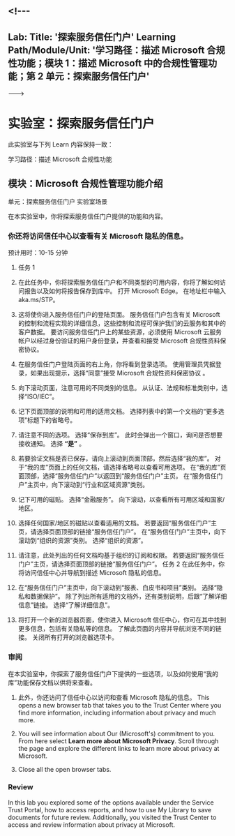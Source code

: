 <a name="---"></a><!---
---
Lab: Title: '探索服务信任门户' Learning Path/Module/Unit: '学习路径：描述 Microsoft 合规性功能；模块 1：描述 Microsoft 中的合规性管理功能；第 2 单元：探索服务信任门户'
---
--->

# <a name="lab-explore-the-service-trust-portal"></a>实验室：探索服务信任门户

此实验室与下列 Learn 内容保持一致：

学习路径：描述 Microsoft 合规性功能

## <a name="lab-scenario"></a>模块：Microsoft 合规性管理功能介绍

单元：探索服务信任门户 实验室场景

在本实验室中，你将探索服务信任门户提供的功能和内容。

### <a name="task-1"></a>你还将访问信任中心以查看有关 Microsoft 隐私的信息。

预计用时：10-15 分钟

1. 任务 1

1. 在此任务中，你将探索服务信任门户和不同类型的可用内容，你将了解如何访问报告以及如何将报告保存到库中。  打开 Microsoft Edge。 在地址栏中输入 aka.ms/STP。

1. 这将使你进入服务信任门户的登陆页面。 服务信任门户包含有关 Microsoft 的控制和流程实现的详细信息，这些控制和流程可保护我们的云服务和其中的客户数据。  要访问服务信任门户上的某些资源，必须使用 Microsoft 云服务帐户以经过身份验证的用户身份登录，并查看和接受 Microsoft 合规性资料保密协议。

1. 在服务信任门户登陆页面的右上角，你将看到登录选项。  使用管理员凭据登录，如果出现提示，选择“同意”接受 Microsoft 合规性资料保密协议 。

1. 向下滚动页面，注意可用的不同类别的信息。  从认证、法规和标准类别中，选择“ISO/IEC”。

1. 记下页面顶部的说明和可用的适用文档。  选择列表中的第一个文档的“更多选项”标题下的省略号。

1. 请注意不同的选项。  选择“保存到库”。  此时会弹出一个窗口，询问是否想要接收通知。  选择 **“是”** 。

1. 若要验证文档是否已保存，请向上滚动到页面顶部，然后选择“我的库”。  对于“我的库”页面上的任何文档，请选择省略号以查看可用选项。  在“我的库”页面顶部，选择“服务信任门户”以返回到“服务信任门户”主页。  在“服务信任门户”主页中，向下滚动到“行业和区域资源”类别。

1. 记下可用的磁贴。  选择“金融服务”。  向下滚动，以查看所有可用区域和国家/地区。

1. 选择任何国家/地区的磁贴以查看适用的文档。 若要返回“服务信任门户”主页，请选择页面顶部的链接“服务信任门户”。  在“服务信任门户”主页中，向下滚动到“组织的资源”类别。  选择“组织的资源”。

1. 请注意，此处列出的任何文档均基于组织的订阅和权限。 若要返回“服务信任门户”主页，请选择页面顶部的链接“服务信任门户”。 任务 2  在此任务中，你将访问信任中心并导航到描述 Microsoft 隐私的信息。

1. 在“服务信任门户”主页中，向下滚动到“报表、白皮书和项目”类别。  选择“隐私和数据保护”。 除了列出所有适用的文档外，还有类别说明，后跟“了解详细信息”链接。  选择“了解详细信息”。  

1. 将打开一个新的浏览器页面，使你进入 Microsoft 信任中心，你可在其中找到更多信息，包括有关隐私等的信息。  了解此页面的内容并导航浏览不同的链接。  关闭所有打开的浏览器选项卡。

### <a name="task-2"></a>审阅

在本实验室中，你探索了服务信任门户下提供的一些选项，以及如何使用“我的库”功能保存文档以供将来查看。

1. 此外，你还访问了信任中心以访问和查看 Microsoft 隐私的信息。 This opens a new browser tab that takes you to the Trust Center where you find more information, including information about privacy and much more.  

1. You will see information about Our (Microsoft's) commitment to you.  From here select <bpt id="p1">**</bpt>Learn more about Microsoft Privacy<ept id="p1">**</ept>.  Scroll through the page and explore the different links to learn more about privacy at Microsoft.

1. Close all the open browser tabs.

### <a name="review"></a>Review

In this lab you explored some of the options available under the Service Trust Portal, how to access reports, and how to use My Library to save documents for future review.  Additionally, you visited the Trust Center to access and review information about privacy at Microsoft.
